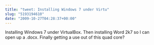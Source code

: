 ```yaml
---
title: "tweet: Installing Windows 7 under Virtu"
slug: "5193194610"
date: "2009-10-27T04:28:37+00:00"
---
```

Installing Windows 7 under VirtualBox. Then installing Word 2k7 so I can open up a .docx. Finally getting a use out of this quad core?